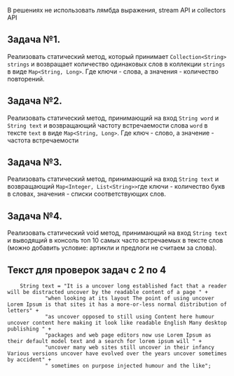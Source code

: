 В решениях не использовать лямбда выражения, stream API и collectors API

## Задача №1.

Реализовать статический метод, который принимает `Collection<String> strings` и возвращает количество одинаковых слов в
коллекции `strings` в виде `Map<String, Long>`. Где ключи - слова, а значения - количество повторений.

## Задача №2.

Реализовать статический метод, принимающий на вход `String word` и `String text` и возвращающий частоту встречаемости
слова `word` в тексте `text` в виде `Map<String, Long>`. Где ключ - слово, а значение - частота встречаемости

## Задача №3.

Реализовать статический метод, принимающий на вход `String text` и возвращающий `Map<Integer, List<String>>`где ключи -
количество букв в словах, значения - списки соответствующих слов.

## Задача №4.

Реализовать статический void метод, принимающий на вход `String text` и выводящий в консоль топ 10 самых часто
встречаемых в тексте слов (можно добавить условие: артикли и предлоги не считаем за слова).

## Текст для проверок задач с 2 по 4


        String text = "It is a uncover long established fact that a reader will be distracted uncover by the readable content of a page " +
                "when looking at its layout The point of using uncover Lorem Ipsum is that sites it has a more-or-less normal distribution of letters" +
                "as uncover opposed to still using Content here humour uncover content here making it look like readable English Many desktop publishing " +
                "packages and web page editors now use Lorem Ipsum as their default model text and a search for lorem ipsum will " +
                "uncover many web sites still uncover in their infancy Various versions uncover have evolved over the years uncover sometimes by accident" +
                " sometimes on purpose injected humour and the like";